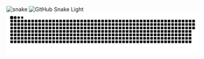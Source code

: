 ![snake](https://github.com/joseneto230/joseneto230/blob/output/github-contribution-grid-snake.svg)
![GitHub Snake Light](https://github.com/joseneto230/joseneto230/blob/output/github-contribution-grid-snake.svg)
![GitHub Snake dark](github-snake-dark.svg#gh-dark-mode-only)
